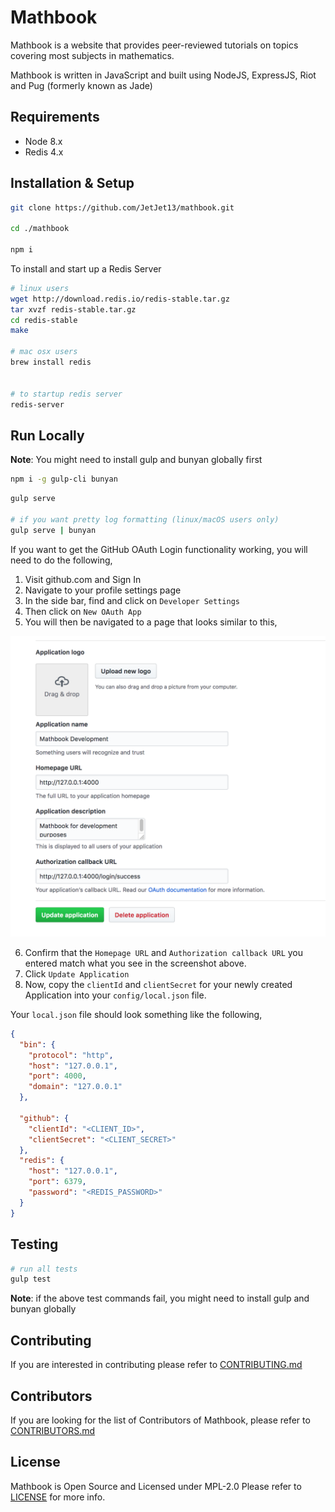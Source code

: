 # Mathbook

Mathbook is a website that provides peer-reviewed tutorials on topics covering most subjects in mathematics.

Mathbook is written in JavaScript and built using NodeJS, ExpressJS, Riot and Pug (formerly known as Jade)

## Requirements

* Node 8.x
* Redis 4.x

## Installation & Setup

```bash
git clone https://github.com/JetJet13/mathbook.git

cd ./mathbook

npm i
```

To install and start up a Redis Server

```bash
# linux users
wget http://download.redis.io/redis-stable.tar.gz
tar xvzf redis-stable.tar.gz
cd redis-stable
make

# mac osx users
brew install redis


# to startup redis server
redis-server
```

## Run Locally

**Note**: You might need to install gulp and bunyan globally first

```bash
npm i -g gulp-cli bunyan
```

```bash
gulp serve

# if you want pretty log formatting (linux/macOS users only)
gulp serve | bunyan
```

If you want to get the GitHub OAuth Login functionality working, you will need to do the following,

1. Visit github.com and Sign In
2. Navigate to your profile settings page
3. In the side bar, find and click on `Developer Settings`
4. Then click on `New OAuth App`
5. You will then be navigated to a page that looks similar to this,

![screenshot](./setting-up-mathbook-app.png)

6. Confirm that the `Homepage URL` and `Authorization callback URL` you entered match what you see in the screenshot
   above.
7. Click `Update Application`
8. Now, copy the `clientId` and `clientSecret` for your newly created Application into your `config/local.json` file.

Your `local.json` file should look something like the following,

```json
{
  "bin": {
    "protocol": "http",
    "host": "127.0.0.1",
    "port": 4000,
    "domain": "127.0.0.1"
  },

  "github": {
    "clientId": "<CLIENT_ID>",
    "clientSecret": "<CLIENT_SECRET>"
  },
  "redis": {
    "host": "127.0.0.1",
    "port": 6379,
    "password": "<REDIS_PASSWORD>"
  }
}
```

## Testing

```bash
# run all tests
gulp test
```

**Note**: if the above test commands fail, you might need to install gulp and bunyan globally

## Contributing

If you are interested in contributing please refer to [CONTRIBUTING.md](./CONTRIBUTING.md)

## Contributors

If you are looking for the list of Contributors of Mathbook, please refer to [CONTRIBUTORS.md](./CONTRIBUTORS.md)

## License

Mathbook is Open Source and Licensed under MPL-2.0 Please refer to [LICENSE](./LICENSE) for more info.
